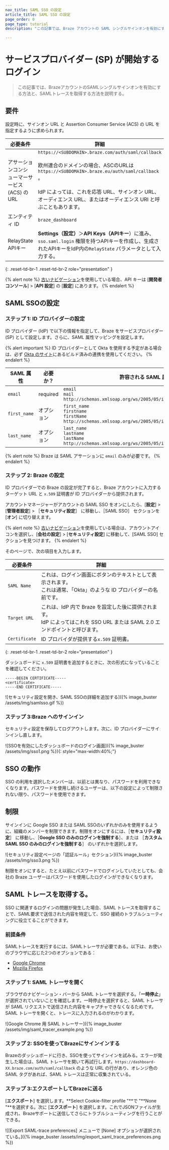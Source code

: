 ```yaml
---
nav_title: SAML SSO の設定
article_title: SAML SSO の設定
page_order: 0
page_type: tutorial
description: "この記事では、Braze アカウントの SAML シングルサインオンを有効にする方法を順に説明します。"

---
```


# サービスプロバイダー (SP) が開始するログイン

> この記事では、BrazeアカウントのSAMLシングルサインオンを有効にする方法と、SAMLトレースを取得する方法を説明する。

## 要件

設定時に、サインオン URL と Assertion Consumer Service (ACS) の URL を指定するように求められます。  

| 必要条件 | 詳細 |
|---|---|
| アサーションコンシューマーサービス (ACS) の URL | `https://<SUBDOMAIN>.braze.com/auth/saml/callback`<br><br> 欧州連合のドメインの場合、ASCのURLは`https://<SUBDOMAIN>.braze.eu/auth/saml/callback` 。<br><br> IdP によっては、これを応答 URL、サインオン URL、オーディエンス URL、またはオーディエンス URI と呼ぶこともあります。 |
| エンティティ ID | `braze_dashboard` |
| RelayState APIキー | **Settings（設定）**＞**API Keys（APIキー**）に進み、`sso.saml.login` 権限を持つAPIキーを作成し、生成されたAPIキーをIdP内の`RelayState` パラメータとして入力する。 |
{: .reset-td-br-1 .reset-td-br-2 role="presentation" }

{% alert note %}
[古いナビゲーション]({{site.baseurl}}/navigation)を使用している場合、API キーは [**開発者コンソール**] > [**API 設定**] の [**設定**] にあります。
{% endalert %}

## SAML SSOの設定

### ステップ 1: ID プロバイダーの設定

ID プロバイダー (IdP) で以下の情報を指定して、Braze をサービスプロバイダー (SP) として設定します。さらに、SAML 属性マッピングを設定します。

{% alert important %}
ID プロバイダーとして Okta を使用する予定がある場合は、必ず [Okta のサイト](https://www.okta.com/integrations/braze/)にあるビルド済みの連携を使用してください。
{% endalert %}

| SAML 属性 | 必要か？ | 許容される SAML 属性 |
|---|---|---|
|`email` | required | `email`<br> `mail`<br> `http://schemas.xmlsoap.org/ws/2005/05/identity/claims/email` |
| `first_name` | オプション | `first_name`<br> `firstname`<br> `firstName`<br>`http://schemas.xmlsoap.org/ws/2005/05/identity/claims/first_name` |
| `last_name` | オプション | `last_name`<br> `lastname`<br> `lastName`<br>`http://schemas.xmlsoap.org/ws/2005/05/identity/claims/last_name` |

{% alert note %}
Braze は SAML アサーションに `email` のみが必要です。
{% endalert %}

### ステップ 2: Braze の設定

ID プロバイダーでの Braze の設定が完了すると、Braze アカウントに入力するターゲット URL と `x.509` 証明書が ID プロバイダーから提供されます。

アカウントマネージャーがアカウントの SAML SSO をオンにしたら、[**設定**] > [**管理者設定**] > ［**セキュリティ設定**］ に移動し、［SAML SSO］ セクションを [**オン**] に切り替えます。

{% alert note %}
[古いナビゲーション]({{site.baseurl}}/navigation)を使用している場合は、アカウントアイコンを選択し、[**会社の設定**] > [**セキュリティ設定**] に移動して、[SAML SSO] セクションを見つけます。
{% endalert %}

そのページで、次の項目を入力します。

| 必要条件 | 詳細 |
|---|---|
| `SAML Name` | これは、ログイン画面にボタンのテキストとして表示されます。<br>これは通常、「Okta」のような ID プロバイダーの名前です。 |
| `Target URL` | これは、IdP 内で Braze を設定した後に提供されます。<br> IdP によってはこれを SSO URL または SAML 2.0 エンドポイントと呼びます。 |
| `Certificate` | ID プロバイダが提供する`x.509` 証明書。|
{: .reset-td-br-1 .reset-td-br-2 role="presentation" }

ダッシュボードに `x.509` 証明書を追加するときに、次の形式になっていることを確認してください。

```
-----BEGIN CERTIFICATE-----
<certificate>
-----END CERTIFICATE-----
```

![セキュリティ設定を開き、SAML SSOの詳細を追加する]({% image_buster /assets/img/samlsso.gif %})

### ステップ 3:Braze へのサインイン

セキュリティ設定を保存してログアウトします。次に、ID プロバイダーにサインインし直します。

![SSOを有効にしたダッシュボードのログイン画面]({% image_buster /assets/img/sso1.png %}){: style="max-width:40%;"}

## SSO の動作

SSO の利用を選択したメンバーは、以前とは異なり、パスワードを利用できなくなります。パスワードを使用し続けるユーザーは、以下の設定によって制限されない限り、パスワードを使用できます。

## 制限

サインインに Google SSO または SAML SSOのいずれかのみを使用するように、組織のメンバーを制限できます。制限をオンにするには、［**セキュリティ設定**］ に移動し、［**Google SSO のみのログインを強制する**］、または ［**カスタム SAML SSO のみのログインを強制する**］ のいずれかを選択します。

![セキュリティ設定ページの「認証ルール」セクション]({% image_buster /assets/img/sso3.png %})

制限をオンにすると、たとえ以前にパスワードでログインしていたとしても、会社の Braze ユーザーはパスワードを使用したログインができなくなります。

## SAML トレースを取得する。

SSO に関連するログインの問題が発生した場合、SAML トレースを取得することで、SAML要求で送信された内容を特定して、SSO 接続のトラブルシューティングに役立てることができます。

### 前提条件

SAMLトレースを実行するには、SAMLトレーサが必要である。以下は、お使いのブラウザに応じた2つのオプションである：

- [Google Chrome](https://chromewebstore.google.com/detail/saml-tracer/mpdajninpobndbfcldcmbpnnbhibjmch)
- [Mozilla Firefox](https://addons.mozilla.org/en-US/firefox/addon/saml-tracer/)

### ステップ 1: SAML トレーサを開く

ブラウザのナビゲーション・バーから SAML トレーサを選択する。「**一時停止**」が選択されていないことを確認します。一時停止を選択すると、SAML トレーサが SAML リクエストで送信された内容をキャプチャできなくなるためです。SAML トレーサを開くと、トレースに入力されるのがわかります。

![Google Chrome 用 SAML トレーサー]({% image_buster /assets/img/saml_tracer_example.png %})

### ステップ 2: SSOを使ってBrazeにサインインする

Brazeのダッシュボードに行き、SSOを使ってサインインを試みる。エラーが発生した場合は、SAML トレーサを開いて再試行します。`https://dashboard-XX.braze.com/auth/saml/callback` のような URL の行があり、オレンジ色の SAML タグがあれば、SAML トレースは正常に収集されている。

### ステップ 3:エクスポートしてBrazeに送る

[**エクスポート**] を選択します。**Select Cookie-filter profile "**で "**None "**を選択する。次に [**エクスポート**] を選択します。これでJSONファイルが生成され、Brazeサポートに送信してさらにトラブルシューティングを行うことができる。

![[Export SAML-trace preferences] メニューで [None] オプションが選択されている。]({% image_buster /assets/img/export_saml_trace_preferences.png %})
